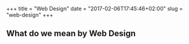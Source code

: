 +++
title = "Web Design"
date = "2017-02-06T17:45:46+02:00"
slug = "web-design"
+++

## What do we mean by Web Design

